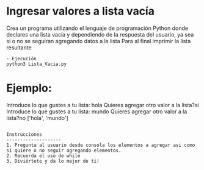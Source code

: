 Ingresar valores a lista vacía
==============
Crea un programa utilizando el lenguaje de programación Python donde declares una lista vacía y dependiendo de la respuesta del usuario, ya sea si o no se seguiran agregando datos a la lista 
Para al final imprimir la lista resultante 
```
- Ejecución
python3 Lista_Vacia.py
```

# Ejemplo:
Introduce lo que gustes a tu lista: hola
Quieres agregar otro valor a la lista?si
Introduce lo que gustes a tu lista: mundo
Quieres agregar otro valor a la lista?no
['hola', 'mundo']
 
```

Instrucciones
--------------------
1. Pregunta al usuario desde consola los elementos a agregar asi como si quiere o no seguir agregando elementos.
2. Recuerda el uso de while
3. Diviértete y da lo mejor de ti!


